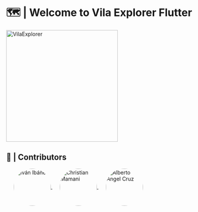 # 🗺️ | Welcome to Vila Explorer Flutter
<img src="https://github.com/christian1dam/vilaexplorer/blob/feature/signIn/assets/images/VilaExplorer.png" alt="VilaExplorer" width="300"/>

## 🙎 | Contributors

<p align="left">
  <a href="https://github.com/Cobra0467" style="margin-left: 20px;">
    <img src="https://github.com/Cobra0467.png" width="100" height="100" style="border-radius: 50%; vertical-align: middle;" alt="Iván Ibáñez"/>
  </a>
  <a href="https://github.com/christian1dam" style="margin-left: 20px;">
    <img src="https://github.com/christian1dam.png" width="100" height="100" style="border-radius: 50%; vertical-align: middle;" alt="Christian Mamani"/>
  </a>
  <a href="https://github.com/aangelcruzmx" style="margin-left: 20px;">
    <img src="https://github.com/aangelcruzmx.png" width="100" height="100" style="border-radius: 50%; vertical-align: middle;" alt="Alberto Ángel Cruz"/>
  </a>
</p>


